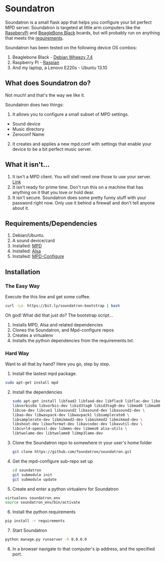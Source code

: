 # Soundatron 

Soundatron is a small flask app that helps you configure your bit perfect MPD server. Soundatron is targeted at little arm computers like the [RaspberyPi](http://www.raspberrypi.org/) and [BeagleBone Black](http://beagleboard.org/Products/BeagleBone%20Black) boards, but will probably run on anything that meets the [requirements](#requirements).

Soundatron has been tested on the following device OS combos:

1. Beaglebone Black - [Debian Wheezy 7.4](http://beagleboard.org/latest-images)
1. Raspberry PI - [Raspian](http://www.raspberrypi.org/downloads/)
1. And my laptop, a Lenovo E220s - Ubuntu 13.10

## What does Soundatron do?
Not much! and that's the way we like it. 

Soundatron does two things:

1. It allows you to configure a small subset of MPD settings.
* Sound device
* Music directory
* Zeroconf Name

2. It creates and applies a new mpd.conf with settings that enable your device to be a bit perfect music server.

## What it isn't...
1. It isn't a MPD client. You will stell need one those to use your server. [Link](http://www.musicpd.org/clients/)
1. It isn't ready for prime time. Don't run this on a machine that has anything on it that you love or hold dear.
1. It isn't secure. Soundatron does some pretty funny stuff with your password right now. Only use it behind a firewall and don't tell anyone about it.

## Requirements/Dependencies 
1. Debian/Ubuntu. 
2. A sound device/card 
3. Installed: [MPD](http://www.musicpd.org/) 
4. Installed: [Alsa](http://www.alsa-project.org/)
5. Installed: [MPD-Configure](https://github.com/ronalde/mpd-configure)

## Installation 

### The Easy Way
Execute the this line and get some coffee.

```bash
curl -Lo- https://bit.ly/soundatron-bootstrap | bash
```

Oh god! What did that just do? The bootstrap script...

1. Installs MPD, Alsa and related dependencies
2. Clones the Soundatron, and Mpd-configure repos
3. Creates a virtualenv
4. Installs the python dependencies from the requirements.txt.

### Hard Way
Want to all that by hand? Here you go, step by step.

1.  Install the lastest mpd package.

   ```bash
   sudo apt-get install mpd
   ```

2. Install the dependencies

   ```bash
   sudo apt-get install libfaad2 libfaad-dev libflac8 libflac-dev libogg0 libogg-dev \
   libvorbis0a libvorbis-dev libid3tag0 libid3tag0-dev libmad0 libmad0-dev \
   libcue-dev libcue1 libasound2 libasound-dev libasound2-dev \
   libao-dev libwavpack-dev libwavpack1 libsamplerate0 \
   libsamplerate-dev libmikmod2-dev libmikmod2 libmikmod-dev \
   libshout-dev libavformat-dev libavcodec-dev libavutil-dev \
   libcurl4-openssl-dev libmms-dev libmms0 alsa-utils \
   libtwolame-dev libtwolame0 libmp3lame-dev 
   ```

3. Clone the Soundatron repo to somewhere in your user's home folder

    ```bash
    git clone https://github.com/foundatron/soundatron.git
    ```
     
4. Get the mpd-configure sub-repo set up

    ```bash
    cd soundatron
    git submodule init
    git submodule update
    ```
5. Create and enter a python virtualenv for Soundatron

```bash
virtualenv soundatron_env
source soundatron_env/bin/activate
````

6. Install the python requirements

```bash
pip install -r requirements
```

7. Start Soundatron

```bash
python manage.py runserver -h 0.0.0.0 
```

8. In a browser navigate to that computer's ip address, and the specified port.
